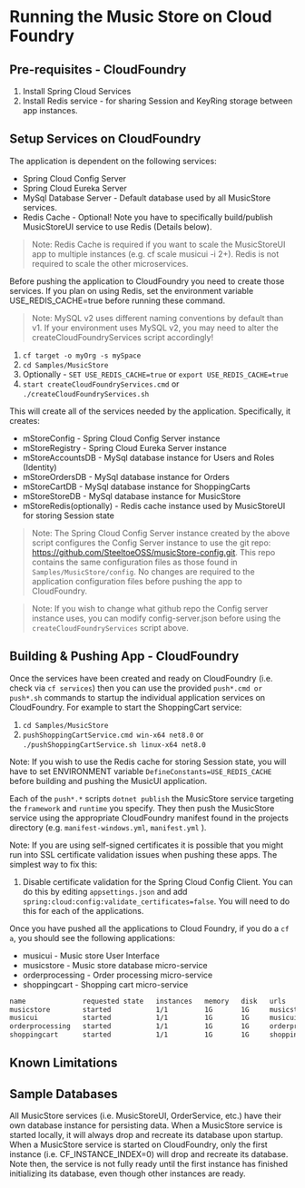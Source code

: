 # Running the Music Store on Cloud Foundry

## Pre-requisites - CloudFoundry

1. Install Spring Cloud Services
1. Install Redis service - for sharing Session and KeyRing storage between app instances.

## Setup Services on CloudFoundry

The application is dependent on the following services:

* Spring Cloud Config Server
* Spring Cloud Eureka Server
* MySql Database Server - Default database used by all MusicStore services.
* Redis Cache - Optional! Note you have to specifically build/publish MusicStoreUI service to use Redis (Details below).

> Note: Redis Cache is required if you want to scale the MusicStoreUI app to multiple instances (e.g. cf scale musicui -i 2+). Redis is not required to scale the other microservices.

Before pushing the application to CloudFoundry you need to create those services.  If you plan on using Redis, set the environment variable USE_REDIS_CACHE=true before running these command.

> Note: MySQL v2 uses different naming conventions by default than v1. If your environment uses MySQL v2, you may need to alter the createCloudFoundryServices script accordingly!

1. `cf target -o myOrg -s mySpace`
1. `cd Samples/MusicStore`
1. Optionally - `SET USE_REDIS_CACHE=true` or `export USE_REDIS_CACHE=true`
1. `start createCloudFoundryServices.cmd` or `./createCloudFoundryServices.sh`

This will create all of the services needed by the application.  Specifically, it creates:

* mStoreConfig - Spring Cloud Config Server instance
* mStoreRegistry - Spring Cloud Eureka Server instance
* mStoreAccountsDB - MySql database instance for Users and Roles (Identity)
* mStoreOrdersDB - MySql database instance for Orders
* mStoreCartDB - MySql database instance for ShoppingCarts
* mStoreStoreDB - MySql database instance for MusicStore
* mStoreRedis(optionally) - Redis cache instance used by MusicStoreUI for storing Session state

> Note: The Spring Cloud Config Server instance created by the above script configures the Config Server instance to use the git repo: <https://github.com/SteeltoeOSS/musicStore-config.git>.  This repo contains the same configuration files as those found in `Samples/MusicStore/config`.
No changes are required to the application configuration files before pushing the app to CloudFoundry.

> Note: If you wish to change what github repo the Config server instance uses, you can modify config-server.json before using the `createCloudFoundryServices` script above.

## Building & Pushing App - CloudFoundry

Once the services have been created and ready on CloudFoundry (i.e. check via `cf services`) then you can use the provided `push*.cmd or push*.sh` commands to startup the individual application services on CloudFoundry. For example to start the ShoppingCart service:

1. `cd Samples/MusicStore`
1. `pushShoppingCartService.cmd win-x64 net8.0` or `./pushShoppingCartService.sh linux-x64 net8.0`

Note: If you wish to use the Redis cache for storing Session state, you will have to set ENVIRONMENT variable `DefineConstants=USE_REDIS_CACHE` before building and pushing the MusicUI application.

Each of the `push*.*` scripts `dotnet publish` the MusicStore service targeting the `framework` and `runtime` you specify.  They then push the MusicStore service using the appropriate CloudFoundry manifest found in the projects directory (e.g. `manifest-windows.yml`, `manifest.yml` ).

Note: If you are using self-signed certificates it is possible that you might run into SSL certificate validation issues when pushing these apps. The simplest way to fix this:

1. Disable certificate validation for the Spring Cloud Config Client.  You can do this by editing `appsettings.json` and add `spring:cloud:config:validate_certificates=false`. You will need to do this for each of the applications.

Once you have pushed all the applications to Cloud Foundry, if you do a `cf a`, you should see the following applications:

* musicui - Music store User Interface
* musicstore - Music store database micro-service
* orderprocessing - Order processing micro-service
* shoppingcart - Shopping cart micro-service

```bash
name              requested state   instances   memory   disk   urls
musicstore        started           1/1         1G       1G     musicstore.apps.testcloud.com
musicui           started           1/1         1G       1G     musicui.apps.testcloud.com
orderprocessing   started           1/1         1G       1G     orderprocessing.apps.testcloud.com
shoppingcart      started           1/1         1G       1G     shoppingcart.apps.testcloud.com
```

## Known Limitations

## Sample Databases

All MusicStore services (i.e. MusicStoreUI, OrderService, etc.) have their own database instance for persisting data.  When a MusicStore service is started locally, it will always drop and recreate its database upon startup. When a MusicStore service is started on CloudFoundry, only the first instance (i.e. CF_INSTANCE_INDEX=0) will drop and recreate its database.  Note then, the service is not fully ready until the first instance has finished initializing its database, even though other instances are ready.
